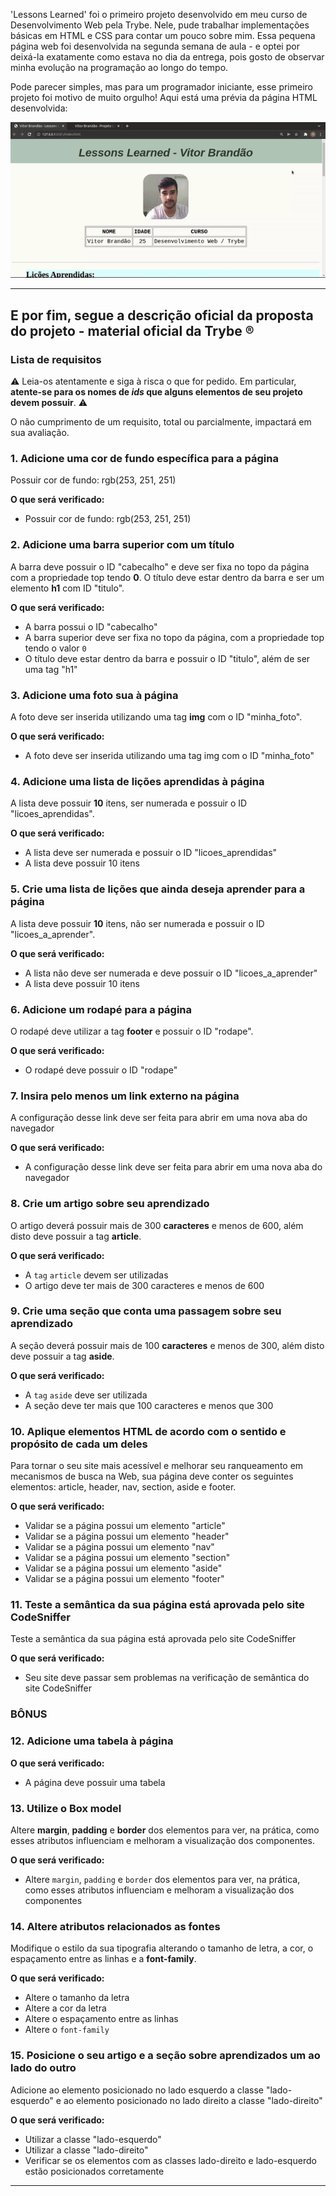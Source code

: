 'Lessons Learned' foi o primeiro projeto desenvolvido em meu curso de Desenvolvimento Web pela Trybe. Nele, pude trabalhar  implementações básicas em HTML e CSS para contar um pouco sobre mim. Essa pequena página web foi desenvolvida na segunda semana de aula - e optei por deixá-la exatamente como estava no dia da entrega, pois gosto de observar minha evolução na programação ao longo do tempo. 

Pode parecer simples, mas para um programador iniciante, esse primeiro projeto foi motivo de muito orgulho!
Aqui está uma prévia da página HTML desenvolvida:

![LessonsLearnedImage](LessonsLearnedImage.gif)


---
E por fim, segue a descrição oficial da proposta do projeto - material oficial da Trybe ®
---

### Lista de requisitos

⚠️ Leia-os atentamente e siga à risca o que for pedido. Em particular, **atente-se para os nomes de _ids_ que alguns elementos de seu projeto devem possuir**. ⚠️

O não cumprimento de um requisito, total ou parcialmente, impactará em sua avaliação.

### 1. Adicione uma cor de fundo específica para a página

Possuir cor de fundo: rgb(253, 251, 251)

**O que será verificado:**

- Possuir cor de fundo: rgb(253, 251, 251)

### 2. Adicione uma barra superior com um título

A barra deve possuir o ID "cabecalho" e deve ser fixa no topo da página com a propriedade top tendo **0**. O título deve estar dentro da barra e ser um elemento **h1** com ID "titulo".

**O que será verificado:**

- A barra possui o ID "cabecalho"
- A barra superior deve ser fixa no topo da página, com a propriedade top tendo o valor `0`
- O título deve estar dentro da barra e possuir o ID "titulo", além de ser uma tag "h1"

### 3. Adicione uma foto sua à página

A foto deve ser inserida utilizando uma tag **img** com o ID "minha_foto".

**O que será verificado:**

- A foto deve ser inserida utilizando uma tag img com o ID "minha_foto"

### 4. Adicione uma lista de lições aprendidas à página

A lista deve possuir **10** itens, ser numerada e possuir o ID "licoes_aprendidas".

**O que será verificado:**

- A lista deve ser numerada e possuir o ID "licoes_aprendidas"
- A lista deve possuir 10 itens

### 5. Crie uma lista de lições que ainda deseja aprender para a página

A lista deve possuir **10** itens, não ser numerada e possuir o ID "licoes_a_aprender".

**O que será verificado:**

- A lista não deve ser numerada e deve possuir o ID "licoes_a_aprender"
- A lista deve possuir 10 itens

### 6. Adicione um rodapé para a página

O rodapé deve utilizar a tag **footer** e possuir o ID "rodape".

**O que será verificado:**

- O rodapé deve possuir o ID "rodape"

### 7. Insira pelo menos um link externo na página

A configuração desse link deve ser feita para abrir em uma nova aba do navegador

**O que será verificado:**

- A configuração desse link deve ser feita para abrir em uma nova aba do navegador

### 8. Crie um artigo sobre seu aprendizado

O artigo deverá possuir mais de 300 **caracteres** e menos de 600, além disto deve possuir a tag **article**.

**O que será verificado:**

- A `tag` `article` devem ser utilizadas
- O artigo deve ter mais de 300 caracteres e menos de 600

### 9. Crie uma seção que conta uma passagem sobre seu aprendizado

A seção deverá possuir mais de 100 **caracteres** e menos de 300, além disto deve possuir a tag **aside**.

**O que será verificado:**

- A `tag` `aside` deve ser utilizada
- A seção deve ter mais que 100 caracteres e menos que 300

### 10. Aplique elementos HTML de acordo com o sentido e propósito de cada um deles

Para tornar o seu site mais acessível e melhorar seu ranqueamento em mecanismos de busca na Web, sua página deve conter os seguintes elementos: article, header, nav, section, aside e footer.

**O que será verificado:**

- Validar se a página possui um elemento "article"
- Validar se a página possui um elemento "header"
- Validar se a página possui um elemento "nav"
- Validar se a página possui um elemento "section"
- Validar se a página possui um elemento "aside"
- Validar se a página possui um elemento "footer"

### 11. Teste a semântica da sua página está aprovada pelo site CodeSniffer

Teste a semântica da sua página está aprovada pelo site CodeSniffer

**O que será verificado:**

- Seu site deve passar sem problemas na verificação de semântica do site CodeSniffer

### BÔNUS

### 12. Adicione uma tabela à página

**O que será verificado:**

- A página deve possuir uma tabela

### 13. Utilize o Box model

Altere **margin**, **padding** e **border** dos elementos para ver, na prática, como esses atributos influenciam e melhoram a visualização dos componentes.

**O que será verificado:**

- Altere `margin`, `padding` e `border` dos elementos para ver, na prática, como esses atributos influenciam e melhoram a visualização dos componentes

### 14. Altere atributos relacionados as fontes
Modifique o estilo da sua tipografia alterando o tamanho de letra, a cor, o espaçamento entre as linhas e a **font-family**.

**O que será verificado:**

- Altere o tamanho da letra
- Altere a cor da letra
- Altere o espaçamento entre as linhas
- Altere o `font-family`

### 15. Posicione o seu artigo e a seção sobre aprendizados um ao lado do outro

Adicione ao elemento posicionado no lado esquerdo a classe "lado-esquerdo" e ao elemento posicionado no lado direito a classe "lado-direito"

**O que será verificado:**

- Utilizar a classe "lado-esquerdo"
- Utilizar a classe "lado-direito"
- Verificar se os elementos com as classes lado-direito e lado-esquerdo estão posicionados corretamente

---
